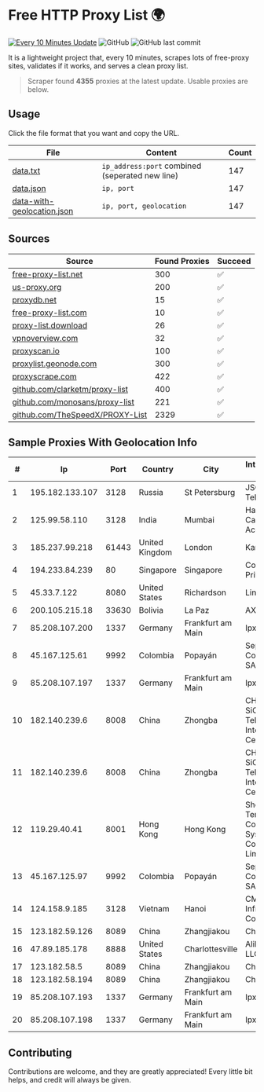 
# Free HTTP Proxy List 🌍

[![Every 10 Minutes Update](https://github.com/mertguvencli/http-proxy-list/actions/workflows/main.yml/badge.svg?branch=main)](https://github.com/mertguvencli/http-proxy-list/actions/workflows/main.yml)
![GitHub](https://img.shields.io/github/license/mertguvencli/http-proxy-list)
![GitHub last commit](https://img.shields.io/github/last-commit/mertguvencli/http-proxy-list)

It is a lightweight project that, every 10 minutes, scrapes lots of free-proxy sites, validates if it works, and serves a clean proxy list.


> Scraper found **4355** proxies at the latest update. Usable proxies are below.

## Usage

Click the file format that you want and copy the URL.


|File|Content|Count|
|----|-------|-----|
|[data.txt](https://raw.githubusercontent.com/mertguvencli/http-proxy-list/main/proxy-list/data.txt)|`ip_address:port` combined (seperated new line)|147|
|[data.json](https://raw.githubusercontent.com/mertguvencli/http-proxy-list/main/proxy-list/data.json)|`ip, port`|147|
|[data-with-geolocation.json](https://raw.githubusercontent.com/mertguvencli/http-proxy-list/main/proxy-list/data-with-geolocation.json)|`ip, port, geolocation`|147|

## Sources

|Source|Found Proxies|Succeed|
|------|-------------|-------|
|[free-proxy-list.net](https://free-proxy-list.net)|300|✅|
|[us-proxy.org](https://www.us-proxy.org)|200|✅|
|[proxydb.net](http://proxydb.net)|15|✅|
|[free-proxy-list.com](https://free-proxy-list.com/?page=&port=&type%5B%5D=http&type%5B%5D=https&up_time=0&search=Search)|10|✅|
|[proxy-list.download](https://www.proxy-list.download/HTTP)|26|✅|
|[vpnoverview.com](https://vpnoverview.com/privacy/anonymous-browsing/free-proxy-servers)|32|✅|
|[proxyscan.io](https://www.proxyscan.io)|100|✅|
|[proxylist.geonode.com](https://proxylist.geonode.com/api/proxy-list?limit=300&page=1&sort_by=lastChecked&sort_type=desc&protocols=http,https)|300|✅|
|[proxyscrape.com](https://api.proxyscrape.com/v2/?request=displayproxies&protocol=http&timeout=10000&country=all&ssl=all&anonymity=all)|422|✅|
|[github.com/clarketm/proxy-list](https://raw.githubusercontent.com/clarketm/proxy-list/master/proxy-list-raw.txt)|400|✅|
|[github.com/monosans/proxy-list](https://raw.githubusercontent.com/monosans/proxy-list/main/proxies/http.txt)|221|✅|
|[github.com/TheSpeedX/PROXY-List](https://raw.githubusercontent.com/TheSpeedX/PROXY-List/master/http.txt)|2329|✅|


## Sample Proxies With Geolocation Info

|#|Ip|Port|Country|City|Internet Service Provider|
|-|--|----|-------|----|-------------------------|
|1|195.182.133.107|3128|Russia|St Petersburg|JSC "Severen-Telecom"|
|2|125.99.58.110|3128|India|Mumbai|Hathway IP over Cable Internet Access|
|3|185.237.99.218|61443|United Kingdom|London|Kamatera Inc|
|4|194.233.84.239|80|Singapore|Singapore|Contabo Asia Private Limited|
|5|45.33.7.122|8080|United States|Richardson|Linode, LLC|
|6|200.105.215.18|33630|Bolivia|La Paz|AXS Bolivia S. A.|
|7|85.208.107.200|1337|Germany|Frankfurt am Main|Ipxo UK Limited|
|8|45.167.125.61|9992|Colombia|Popayán|Sepcom Comunicaciones SAS|
|9|85.208.107.197|1337|Germany|Frankfurt am Main|Ipxo UK Limited|
|10|182.140.239.6|8008|China|Zhongba|CHINANET SiChuan Telecom Internet Data Center|
|11|182.140.239.6|8008|China|Zhongba|CHINANET SiChuan Telecom Internet Data Center|
|12|119.29.40.41|8001|Hong Kong|Hong Kong|Shenzhen Tencent Computer Systems Company Limited|
|13|45.167.125.97|9992|Colombia|Popayán|Sepcom Comunicaciones SAS|
|14|124.158.9.185|3128|Vietnam|Hanoi|CMC Telecom Infrastructure Company|
|15|123.182.59.126|8089|China|Zhangjiakou|Chinanet|
|16|47.89.185.178|8888|United States|Charlottesville|Alibaba.com LLC|
|17|123.182.58.5|8089|China|Zhangjiakou|Chinanet|
|18|123.182.58.194|8089|China|Zhangjiakou|Chinanet|
|19|85.208.107.193|1337|Germany|Frankfurt am Main|Ipxo UK Limited|
|20|85.208.107.198|1337|Germany|Frankfurt am Main|Ipxo UK Limited|



## Contributing

Contributions are welcome, and they are greatly appreciated! Every
little bit helps, and credit will always be given.

